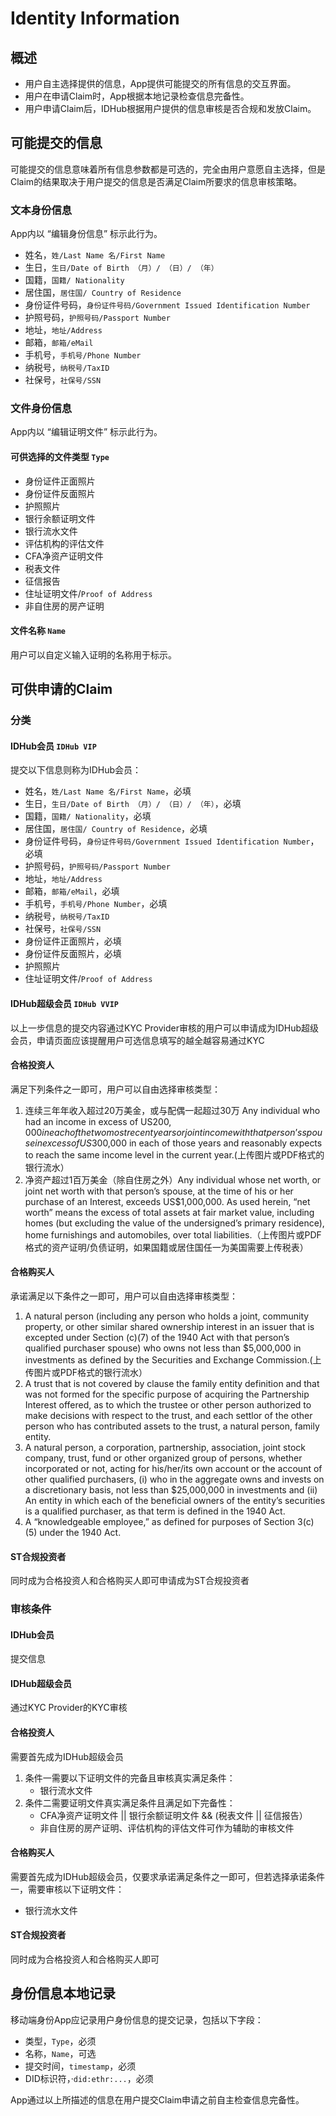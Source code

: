 # Identity Information

## 概述

* 用户自主选择提供的信息，App提供可能提交的所有信息的交互界面。
* 用户在申请Claim时，App根据本地记录检查信息完备性。
* 用户申请Claim后，IDHub根据用户提供的信息审核是否合规和发放Claim。

## 可能提交的信息

可能提交的信息意味着所有信息参数都是可选的，完全由用户意愿自主选择，但是Claim的结果取决于用户提交的信息是否满足Claim所要求的信息审核策略。

### 文本身份信息
App内以 “编辑身份信息” 标示此行为。

* 姓名，`姓/Last Name 名/First Name`
* 生日，`生日/Date of Birth （月）/ （日）/ （年）`
* 国籍，`国籍/ Nationality`
* 居住国，`居住国/ Country of Residence`
* 身份证件号码，`身份证件号码/Government Issued Identification Number`
* 护照号码，`护照号码/Passport Number`
* 地址，`地址/Address`
* 邮箱，`邮箱/eMail`
* 手机号，`手机号/Phone Number`
* 纳税号，`纳税号/TaxID`
* 社保号，`社保号/SSN`

### 文件身份信息
App内以 “编辑证明文件” 标示此行为。
#### 可供选择的文件类型 `Type`
* 身份证件正面照片
* 身份证件反面照片
* 护照照片
* 银行余额证明文件
* 银行流水文件
* 评估机构的评估文件
* CFA净资产证明文件
* 税表文件
* 征信报告
* 住址证明文件/`Proof of Address`
* 非自住房的房产证明

#### 文件名称 `Name`
用户可以自定义输入证明的名称用于标示。

## 可供申请的Claim

### 分类

#### IDHub会员 `IDHub VIP`
提交以下信息则称为IDHub会员：

* 姓名，`姓/Last Name 名/First Name`，必填
* 生日，`生日/Date of Birth （月）/ （日）/ （年）`，必填
* 国籍，`国籍/ Nationality`，必填
* 居住国，`居住国/ Country of Residence`，必填
* 身份证件号码，`身份证件号码/Government Issued Identification Number`，必填
* 护照号码，`护照号码/Passport Number`
* 地址，`地址/Address`
* 邮箱，`邮箱/eMail`，必填
* 手机号，`手机号/Phone Number`，必填
* 纳税号，`纳税号/TaxID`
* 社保号，`社保号/SSN`
* 身份证件正面照片，必填
* 身份证件反面照片，必填
* 护照照片
* 住址证明文件/`Proof of Address`

#### IDHub超级会员 `IDHub VVIP`

以上一步信息的提交内容通过KYC Provider审核的用户可以申请成为IDHub超级会员，申请页面应该提醒用户可选信息填写的越全越容易通过KYC

#### 合格投资人 
满足下列条件之一即可，用户可以自由选择审核类型：

1. 连续三年年收入超过20万美金，或与配偶一起超过30万 Any individual who had an income in excess of US$200,000 in each of the two most recent years or joint income with that person’s spouse in excess of US$300,000 in each of those years and reasonably expects to reach the same income level in the current year.(上传图片或PDF格式的银行流水）
2. 净资产超过1百万美金（除自住房之外）Any individual whose net worth, or joint net worth with that person’s spouse, at the time of his or her purchase of an Interest, exceeds US$1,000,000. As used herein, “net worth” means the excess of total assets at fair market value, including homes (but excluding the value of the undersigned’s primary residence), home furnishings and automobiles, over total liabilities.（上传图片或PDF格式的资产证明/负债证明，如果国籍或居住国任一为美国需要上传税表）

#### 合格购买人
承诺满足以下条件之一即可，用户可以自由选择审核类型：

1. A natural person (including any person who holds a joint, community property, or other similar shared ownership interest in an issuer that is excepted under Section (c)(7) of the 1940 Act with that person’s qualified purchaser spouse) who owns not less than $5,000,000 in investments as defined by the Securities and Exchange Commission.(上传图片或PDF格式的银行流水）
2. A trust that is not covered by clause the family entity definition and that was not formed for the specific purpose of acquiring the Partnership Interest offered, as to which the trustee or other person authorized to make decisions with respect to the trust, and each settlor of the other person who has contributed assets to the trust, a natural person, family entity.
3. A natural person, a corporation, partnership, association, joint stock company, trust, fund or other organized group of persons, whether incorporated or not, acting for his/her/its own account or the account of other qualified purchasers, (i) who in the aggregate owns and invests on a discretionary basis, not less than $25,000,000 in investments and (ii) An entity in which each of the beneficial owners of the entity’s securities is a qualified purchaser, as that term is defined in the 1940 Act.
4. A “knowledgeable employee,” as defined for purposes of Section 3(c)(5) under the 1940 Act.

#### ST合规投资者

同时成为合格投资人和合格购买人即可申请成为ST合规投资者

### 审核条件

#### IDHub会员
提交信息
#### IDHub超级会员
通过KYC Provider的KYC审核
#### 合格投资人
需要首先成为IDHub超级会员

1. 条件一需要以下证明文件的完备且审核真实满足条件：
	* 银行流水文件
2. 条件二需要证明文件真实满足条件且满足如下完备性：
	* CFA净资产证明文件 || 银行余额证明文件 && (税表文件 || 征信报告）
	* 非自住房的房产证明、评估机构的评估文件可作为辅助的审核文件
	
#### 合格购买人
需要首先成为IDHub超级会员，仅要求承诺满足条件之一即可，但若选择承诺条件一，需要审核以下证明文件：

* 银行流水文件

#### ST合规投资者
同时成为合格投资人和合格购买人即可

## 身份信息本地记录
移动端身份App应记录用户身份信息的提交记录，包括以下字段：

* 类型，`Type`，必须
* 名称，`Name`，可选
* 提交时间，`timestamp`，必须
* DID标识符，·`did:ethr:...`，必须

App通过以上所描述的信息在用户提交Claim申请之前自主检查信息完备性。





















 